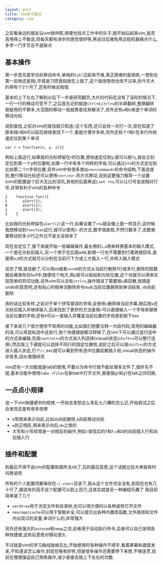 ```yaml
---
layout: post
title: Vim学习笔记
category: vim
---
```



之前看身边的朋友玩vim很帅耶,顺便也找点工作中的乐子,就开始玩起来vim,是否真用得上不敢说,但每天都有进步的感觉很好呀,再说日后难免用远程机器搞点什么,多学一门手艺总不是缺点

<!--more-->

## 基本操作

第一步首先是学光标移动命令,单纯的`hjkl`记起来不难,真正困难的是熟练,一想到左第一反映还是按j,毕竟是习惯食指放在上面了,这个就改呀改也改不过来,到今天大约得有个2个月了,还有时候会按错.

基本的上下左右了解到以后下一步是研究翻页,大片的代码在没有了滚轮的情况下,一行一行的移动可受不了,之后首先记的就是`Ctrl+d`,`Ctrl+u`的半屏翻转,整屏翻转倒是用的不算多,大范围的移动一般就靠查找来解决了,另外还有`w`和`b`来逐个单词的移动光标

说到查找,之前对vim的查找就只知道`/`这个东西,还只会找一次打一次,现在知道了原来按`n`和`N`可以前后继续查找下一个,着就方便许多啦,另外还有个`f`和`F`在本行内快速定位到某个单词

    var r = function(x, y, z){}

例如上面这行,如果我的光标停留在r的位置,想快速定位到y,就可以按`fy`,就会立刻定位到第一个y的位置啦,如果一行中有多个同样的字母,可以通过`2fn`的方式定位到比如第二个n字母位置,另外vim中有很多类似`<n><command>`的命令结构,下面会提到,整行移动光标还可以使用`<n>+`,`<n>-`的方式移动,说到这要强力推荐一个设置(vim的配置是个巨大无比的深坑,其他的后面再说),`set rnu`,可以让行号变成相对行号,非常有利于vim的各种命令

    2    function fun(){
    1       alert(1);
    0       alert(2);
    1       alert(3);
    2    }
    
比如我的光标停留在`alert(2)`这一行,如果设置了`rnu`就会像上面一样显示,这时候我想移动到`function`这行,就可以使用`2-`的方式,数字很直观,不然行数多了,去数我要移动到多少行之外岂不是太没效率了

现在会定位了,接下来就开始一些编辑操作,最长用的`i`,`a`用来转换基本的输入模式,一个是在光标前插入,另一个用于在后面add,新增一行也不需要到行尾再按回车,直接用`o`,`O`的方式就可以分别在当前行下方或上方插入一行,并转入输入模式

说完了增,就该删了,可以用`dd`或者`<n>dd`的方式从当前行删除1行或多行,删除的脏数据会被保存在buf中,随便找个地方,用`p`就可以粘贴到光标位置,这个也就可以用来实现简单的剪切功能,另外vim可以没有`ctrl+z`,操作错误了需要按`u`来回撤,我猜是undo的意思吧,还有贴心的按单词删除命令`dw`从当前位置删除到单词结束, `db`向前删除.

改的话比较多样,之前对于单个拼写错误的字母,会使用`x`删除掉当前字幕,随后按`a`在光标后插入并继续输入,后来找到了更好的方法是用`r`可以直接输入一个字母来替换当前位置的字母,还有`R`可以一直输入并覆盖当前位置的字母直到按下esc

接下来说几个很方便但不常用的功能,比如我们想要注释一大段代码,常用的编辑器的话,可以用鼠标选中这些行,按个快捷键就都注释掉了,在vim下可以通过竖行选中的方式来编辑,先按`control+v`的方式进入列选择(visual)状态(`shift+v`可以整行选择),然后按上下键就可以选择不同行的固定位置啦,选好之后可以按`shift+i`的方式进入插入状态,打个`//`,esc就可以看到所有选中位置前都插入啦,visual状态的操作非常多,回头慢慢研究

vim还有一大功能就是tab的使用,不要以为命令行就不能处理多文件了,插件先不提,基本功能中使用`tabe <file>`在新tab中打开文件,直接按`gt`和`gT`在tab之间切换,

## 一点点小规律
说一下vim快捷键中的规律,一开始总发愁这么多乱七八糟的怎么记,开始尝试之后会发现还是有很多规律

* `b`常用来表示向前,比如`db`向前删除,`b`向前移动光标
* `w`则正相反,用来表示向后,`dw`之类的
* 大写和小写经常是一对相反的操作,例如`/`查找后的`f`和`F`,`o`和`O`的向前插入行和向后插入行

## 插件和配置

到最后不得不说vim的配置和插件太nb了,玩的最后意思,这个话题比较大单独有时间再说吧

所有的个人配置项都保存在`~/.vimrc`目录下,我从这个文件完全没有,到现在也有几十行了,据说有的高手这个配置可以到上百行,这其实就是另一种编程乐趣了
我目前简单装了几个

* `nerdtree`用于浏览文件和目录树,也可以很方便的以各种姿势打开文件
* `neocomplcache`可以用于智能补全,可以提示出各种内置库函数,文件路径和文件内出现过的变量,单词什么的,非常强大

另外还有强大的`autocmd`和`nmap`之流,前者用于自动执行命令,后者可以自己发明各种快捷键,这些玩意绝对够玩很久.

不过就是vim的学习曲线陡峭无比,开始使用时各种操作不顺手,看着屏幕和键盘发呆,不知道该怎么操作,到现在略有好转,但是很多操作还需要停下来想,不够连贯,目前在慢慢强迫自己熟练操作,减少直接去按上下左右的次数.



